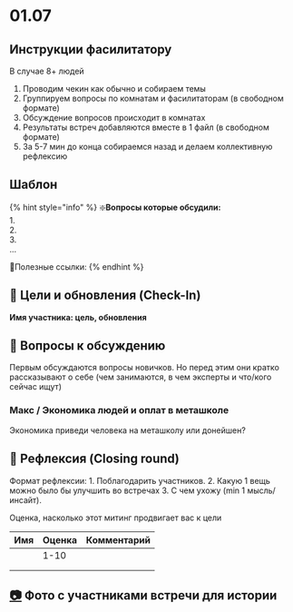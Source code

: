 # 01.07

## Инструкции фасилитатору

В случае 8+ людей

1. Проводим чекин как обычно и собираем темы
2. Группируем вопросы по комнатам и фасилитаторам \(в свободном формате\)
3. Обсуждение вопросов происходит в комнатах
4. Результаты встреч добавляются вместе в 1 файл \(в свободном формате\)
5. За 5-7 мин до конца собираемся назад и делаем коллективную рефлексию

## Шаблон

{% hint style="info" %}
❇️**Вопросы которые обсудили:**  
1.  
2.  
3.   
...

🔗Полезные ссылки:
{% endhint %}

## 🎯 Цели и обновления \(Check-In\) <a id="celi-i-apdeity"></a>

**Имя участника: цель, обновления**

## 📝 Вопросы к обсуждению <a id="voprosy"></a>

Первым обсуждаются вопросы новичков. Но перед этим они кратко рассказывают о себе \(чем занимаются, в чем эксперты и что/кого сейчас ищут\)

### Макс / Экономика людей и оплат в меташколе

Экономика приведи человека на меташколу или донейшен?

## 🤔 Рефлексия \(Closing round\) <a id="refleksiya"></a>

Формат рефлексии: 1. Поблагодарить участников. 2. Какую 1 вещь можно было бы улучшить во встречах 3. С чем ухожу \(min 1 мысль/инсайт\).

Оценка, насколько этот митинг продвигает вас к цели

| Имя | Оценка | Комментарий |
| :--- | :--- | :--- |
|  | 1-10 |  |
|  |  |  |
|  |  |  |

## [📷](https://emojipedia.org/camera/) Фото с участниками встречи для истории

[  
](https://emojipedia.org/camera/)

